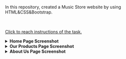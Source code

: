 In this repository, created a Music Store website by using HTML&CSS&Bootstrap.

<br /><br />
    [Click to reach instructions of the task.](https://academy.patika.dev/tr/courses/bootstrap/odev1)


<details>
  <summary><b>Home Page Screenshot</b></summary>
  
  ![MusicStoreBootstrap](https://github.com/emregokgedik/patikaTasks/assets/71225557/43491813-3aa2-42d1-84cb-ca548a9943dd)


</details>



<details>
  <summary><b>Our Products Page Screenshot</b></summary>
    
    
![OurProductsBootstrap](https://github.com/emregokgedik/patikaTasks/assets/71225557/5f6af9b3-2110-4ca7-a1fb-ef6fb674db66)



</details>


<details>
  <summary><b>About Us Page Screenshot</b></summary>
    
    
![AboutUsBootstrap](https://github.com/emregokgedik/patikaTasks/assets/71225557/9c0702bd-7902-4ac4-80de-51bdeaaa51f7)



</details>
